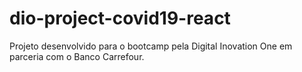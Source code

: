 # dio-project-covid19-react

Projeto desenvolvido para o bootcamp pela Digital Inovation One em parceria com o Banco Carrefour.
